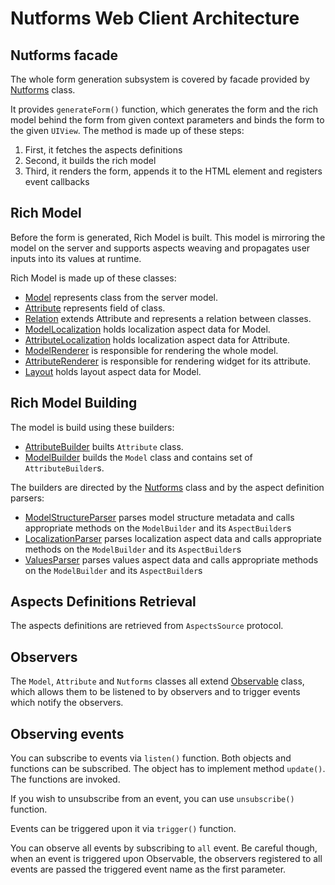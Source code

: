 # Nutforms Web Client Architecture

## Nutforms facade

The whole form generation subsystem is covered by facade provided
by [Nutforms](https://github.com/jSquirrel/nutforms-ios-client/blob/master/src/client/Nutforms/Nutforms.swift) class.

It provides `generateForm()` function, which generates the form and the rich model behind the form
from given context parameters and binds the form to the given `UIView`.
The method is made up of these steps:

1. First, it fetches the aspects definitions
2. Second, it builds the rich model
3. Third, it renders the form, appends it to the HTML element and registers event callbacks

## Rich Model

Before the form is generated, Rich Model is built. This model is mirroring the model on the server
and supports aspects weaving and propagates user inputs into its values at runtime.

Rich Model is made up of these classes:
- [Model](https://github.com/jSquirrel/nutforms-ios-client/blob/master/client/Nutforms/Model/Model.swift) represents class from the server model.
- [Attribute](https://github.com/jSquirrel/nutforms-ios-client/blob/client/Nutforms/Model/Attribute.swift) represents field of class.
- [Relation](https://github.com/jSquirrel/nutforms-ios-client/blob/master/client/Nutforms/Model/Relation.swift) extends Attribute and represents a relation between classes.
- [ModelLocalization](https://github.com/jSquirrel/nutforms-ios-client/blob/master/client/Nutforms/Model/ModelLocalization.swift) holds localization aspect data for Model.
- [AttributeLocalization](https://github.com/jSquirrel/nutforms-ios-client/blob/master/client/Nutforms/Model/AttributeLocalization.swift) holds localization aspect data for Attribute.
- [ModelRenderer](https://github.com/jSquirrel/nutforms-ios-client/blob/master/client/Nutforms/Model/ModelRenderer.swift) is responsible for rendering the whole model.
- [AttributeRenderer](https://github.com/jSquirrel/nutforms-ios-client/blob/master/client/Nutforms/Model/AttributeRenderer.swift) is responsible for rendering widget for its attribute.
- [Layout](https://github.com/jSquirrel/nutforms-ios-client/blob/master/client/Nutforms/Model/Layout.swift) holds layout aspect data for Model.

## Rich Model Building

The model is build using these builders:
- [AttributeBuilder](https://github.com/jSquirrel/nutforms-ios-client/blob/master/client/Nutforms/Model/AttributeBuilder.swift) builts `Attribute` class.
- [ModelBuilder](https://github.com/jSquirrel/nutforms-ios-client/blob/master/src/model/ModelBuilder.swift) builds the `Model` class and contains set of `AttributeBuilder`s.

The builders are directed by the
[Nutforms](https://github.com/jSquirrel/nutforms-ios-client/blob/client/Nutforms/Nutforms.swift) class
and by the aspect definition parsers:
- [ModelStructureParser](https://github.com/jSquirrel/nutforms-ios-client/blob/master/client/Nutforms/Parser/ModelStructureParser.swift) parses model structure metadata and calls appropriate methods on the `ModelBuilder` and its `AspectBuilder`s
- [LocalizationParser](https://github.com/jSquirrel/nutforms-ios-client/blob/master/client/Nutforms/Parser/LocalizationParser.swift) parses localization aspect data and calls appropriate methods on the `ModelBuilder` and its `AspectBuilder`s
- [ValuesParser](https://github.com/jSquirrel/nutforms-ios-client/blob/master/client/Nutforms/Parser/ValuesParser.swift) parses values aspect data and calls appropriate methods on the `ModelBuilder` and its `AspectBuilder`s

## Aspects Definitions Retrieval

The aspects definitions are retrieved from `AspectsSource` protocol.

## Observers

The `Model`, `Attribute` and `Nutforms` classes all extend [Observable](https://github.com/jSquirrel/nutforms-ios-client/blob/master/client/Nutforms/Observer/Observable.js)
class, which allows them to be listened to by observers and to trigger events which notify the observers.

## Observing events

You can subscribe to events via `listen()`
function. Both objects and functions can be subscribed. The object has to implement method `update()`.
The functions are invoked.

If you wish to unsubscribe from an event, you can use `unsubscribe()` function.

Events can be triggered upon it via `trigger()` function.

You can observe all events by subscribing to `all` event. Be careful though, when an event is triggered upon Observable,
the observers registered to all events are passed the triggered event name as the first parameter.
